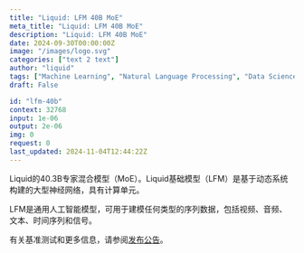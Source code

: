 ```yaml
---
title: "Liquid: LFM 40B MoE"
meta_title: "Liquid: LFM 40B MoE"
description: "Liquid: LFM 40B MoE"
date: 2024-09-30T00:00:00Z
image: "/images/logo.svg"
categories: ["text 2 text"]
author: "liquid"
tags: ["Machine Learning", "Natural Language Processing", "Data Science", "Generative AI", "Computer Vision"]
draft: False

id: "lfm-40b"
context: 32768
input: 1e-06
output: 2e-06
img: 0
request: 0
last_updated: 2024-11-04T12:44:22Z
---
```


Liquid的40.3B专家混合模型（MoE）。Liquid基础模型（LFM）是基于动态系统构建的大型神经网络，具有计算单元。

LFM是通用人工智能模型，可用于建模任何类型的序列数据，包括视频、音频、文本、时间序列和信号。

有关基准测试和更多信息，请参阅[发布公告](https://www.liquid.ai/liquid-foundation-models)。

